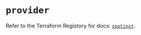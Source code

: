 # `provider`

Refer to the Terraform Registory for docs: [`spotinst`](https://registry.terraform.io/providers/spotinst/spotinst/1.129.0/docs).
